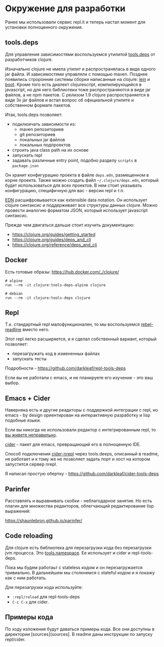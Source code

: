 # Окружение для разработки

Ранее мы использовали сервис repl.it и теперь настал момент для установки полноценного окружения.

## tools.deps

Для управления зависимостями воспользуемся утилитой
[tools.deps](https://github.com/clojure/tools.deps.alpha)
от разработчиков clojure.

Изначально clojure не имела утилит и распространялась в
виде одного jar файла. И зависимостями управляли с помощью maven.
Позднее появились строронние системы сборки написанные на clojure:
[lein](https://leiningen.org/) и
[boot](http://boot-clj.com/).
Кроме того есть диалект clojurescript, компилирующийся в javascript,
но для него библиотеки тоже распространяются в виде jar файлов, а
не npm пакетов.
С релизом 1.9 clojure распространяется в виде 3х jar файлов
и встал вопрос об официальной утилите и собственном формате пакетов.

Итак, tools.deps позволяет:

+ подклюичать зависимости из:
  + maven репозиториев
  + git репозиториев
  + локальных jar файлов
  + локальных подпроектов
+ строить java class path на их основе
+ запускать repl
+ задавать различные entry point, подобно разделу `scripts` в `package.json`

Он хранит конфигурацию проекта в файле `deps.edn`, размещенном в корне проекта.
Также можно создать файл `~/.clojure/deps.edn`, который будет использоваться для всех проектов.
В нем стоит указывать конфигурацию, специфичную для вас - версии repl и т.п.

[EDN](https://github.com/edn-format/edn) расшифровывается как extensible data notation.
Он использует clojure синтаксис и поддерживает все структуры данных clojure.
Можно провести аналогию форматом JSON, который использует javascript синтаксис.

Прежде чем двигаться дальше стоит изучить документацию:

+ https://clojure.org/guides/getting_started
+ https://clojure.org/guides/deps_and_cli
+ https://clojure.org/reference/deps_and_cli

## Docker

Есть готовые образы: https://hub.docker.com/_/clojure/

```
# alpine
run --rm -it clojure:tools-deps-alpine clojure
```

```
# debian
run --rm -it clojure:tools-deps clojure
```

## Repl

Т.к. стандартный repl малофункционален, то мы воспользуемся [rebel-readline](https://github.com/bhauman/rebel-readline) вместо него.

Этот repl легко расширяется, и я сделал собственный вариант, который позволяет:

+ перезагружать код в измененных файлах
+ запускать тесты

Подробности - https://github.com/darkleaf/repl-tools-deps

Если вы не работали с emacs, и не планируете его изучение - это ваш выбор.

## Emacs + Cider

Наверняка есть и другие реадкторы с поддержкой интеграции с repl, но emacs - by design ориентирован
на интерактивную разработку и lisp подобные языки.

Если вы никогда не использовали редактор с интегрированным repl,
то [вы живете неправильно](https://tonsky.livejournal.com/316868.html).

[cider](http://docs.cider.mx/en/latest/) - пакет для emacs, превращающий его в полноценную IDE.

Способ подключения [cider-nrepl](https://github.com/clojure-emacs/cider-nrepl) через tools.deeps,
описанный в readme, не работает и к тому же не позволяет задать порт и хост на котором запустится сервер nrepl.

Я написал простую обертку - https://github.com/darkleaf/cider-tools-deps

## Parinfer

Расставлять и выравнивать скобки - неблагодарное занятие.
Но есть плагин для множества редакторов, облегчающий редактирование lisp выражений:

https://shaunlebron.github.io/parinfer/

## Code reloading

Для clojure есть библиотека для перезагрузки кода без перезагрузки jvm процесса.
Это [tools.namespace](https://github.com/clojure/tools.namespace).
Ее использует и cider и repl-tools-deps.

Пока мы будем работаьт с stateless кодом и он перезагружается тривиально.
В дальнейшем мы столкнемся с stateful кодом и я покажу как с ним работать.

Для перезагрузки кода используйте:

+ `:repl/reload` для repl-tools-deps
+ `C-c C-x` для cider.

## Примеры кода

По ходу изложения будут даваться примеры кода.
Все они доступны в директории [sources](sources].
В readme даны инструкции по запуску repl/cider.

